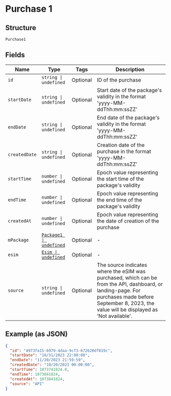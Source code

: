 
# Purchase 1

## Structure

`Purchase1`

## Fields

| Name | Type | Tags | Description |
|  --- | --- | --- | --- |
| `id` | `string \| undefined` | Optional | ID of the purchase |
| `startDate` | `string \| undefined` | Optional | Start date of the package's validity in the format 'yyyy-MM-ddThh:mm:ssZZ' |
| `endDate` | `string \| undefined` | Optional | End date of the package's validity in the format 'yyyy-MM-ddThh:mm:ssZZ' |
| `createdDate` | `string \| undefined` | Optional | Creation date of the purchase in the format 'yyyy-MM-ddThh:mm:ssZZ' |
| `startTime` | `number \| undefined` | Optional | Epoch value representing the start time of the package's validity |
| `endTime` | `number \| undefined` | Optional | Epoch value representing the end time of the package's validity |
| `createdAt` | `number \| undefined` | Optional | Epoch value representing the date of creation of the purchase |
| `mPackage` | [`Package1 \| undefined`](../../doc/models/package-1.md) | Optional | - |
| `esim` | [`Esim \| undefined`](../../doc/models/esim.md) | Optional | - |
| `source` | `string \| undefined` | Optional | The source indicates where the eSIM was purchased, which can be from the API, dashboard, or landing-page. For purchases made before September 8, 2023, the value will be displayed as 'Not available'. |

## Example (as JSON)

```json
{
  "id": "4973fa15-6979-4daa-9cf3-672620df819c",
  "startDate": "10/31/2023 22:00:00",
  "endDate": "11/20/2023 21:59:59",
  "createdDate": "10/20/2023 00:00:00",
  "startTime": 1073741824.0,
  "endTime": 1073841824,
  "createdAt": 1073841824,
  "source": "API"
}
```

